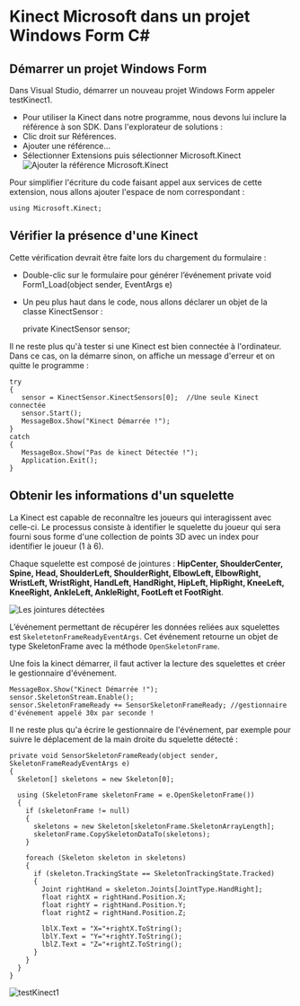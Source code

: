# Kinect Microsoft dans un projet Windows Form C# #

## Démarrer un projet Windows Form ##

Dans Visual Studio, démarrer un nouveau projet Windows Form appeler testKinect1.


- Pour utiliser la Kinect dans notre programme, nous devons lui inclure la référence à son SDK. Dans l'explorateur de solutions :
- Clic droit sur Références.
 - Ajouter une référence...
 - Sélectionner Extensions puis sélectionner Microsoft.Kinect
 ![Ajouter la référence Microsoft.Kinect ](http://silanus.fr/sin/wp-content/uploads/2017/02/Microsoft.Kinect.png)

Pour simplifier l'écriture du code faisant appel aux services de cette extension, nous allons ajouter l'espace de nom correspondant :

    using Microsoft.Kinect;

##  Vérifier la présence d'une Kinect ##

Cette vérification devrait être faite lors du chargement du formulaire :

- Double-clic sur le formulaire pour générer l’événement   private void Form1_Load(object sender, EventArgs e)
- Un peu plus haut dans le code, nous allons déclarer un objet de la classe KinectSensor :

    private KinectSensor sensor;

Il ne reste plus qu'à tester si une Kinect est bien connectée à l'ordinateur. Dans ce cas, on la démarre sinon, on affiche un message d'erreur et on quitte le programme :

    try
    {
       sensor = KinectSensor.KinectSensors[0];  //Une seule Kinect connectée
       sensor.Start();
       MessageBox.Show("Kinect Démarrée !");
    }
    catch
    {
       MessageBox.Show("Pas de kinect Détectée !");
       Application.Exit();
    }


## Obtenir les informations d'un squelette ##

La Kinect est capable de reconnaître les joueurs qui interagissent avec celle-ci. Le processus consiste à identifier le squelette du joueur qui sera fourni sous forme d'une collection de points 3D avec un index pour identifier le joueur (1 à 6).

Chaque squelette est composé de jointures :  **HipCenter, ShoulderCenter, Spine, Head, ShoulderLeft, ShoulderRight, ElbowLeft, ElbowRight, WristLeft, WristRight, HandLeft, HandRight, HipLeft, HipRight, KneeLeft, KneeRight, AnkleLeft, AnkleRight, FootLeft et FootRight**.

![Les jointures détectées](http://silanus.fr/sin/wp-content/uploads/2017/02/bodyparts.jpg)

L’événement permettant de récupérer les données reliées aux squelettes est `SkeletetonFrameReadyEventArgs`. Cet événement retourne un objet de type SkeletonFrame avec la méthode `OpenSkeletonFrame`.

Une fois la kinect démarrer, il faut activer la lecture des squelettes et créer le gestionnaire d'événement.

    MessageBox.Show("Kinect Démarrée !");
    sensor.SkeletonStream.Enable();
    sensor.SkeletonFrameReady += SensorSkeletonFrameReady; //gestionnaire d'événement appelé 30x par seconde !

Il ne reste plus qu'a écrire le gestionnaire de l'événement, par exemple pour suivre le déplacement de la main droite du squelette détecté :

    private void SensorSkeletonFrameReady(object sender, SkeletonFrameReadyEventArgs e)
    {
      Skeleton[] skeletons = new Skeleton[0];
    
      using (SkeletonFrame skeletonFrame = e.OpenSkeletonFrame())
      {
        if (skeletonFrame != null)
        {
          skeletons = new Skeleton[skeletonFrame.SkeletonArrayLength];
          skeletonFrame.CopySkeletonDataTo(skeletons);
        }
    
        foreach (Skeleton skeleton in skeletons)
        {
          if (skeleton.TrackingState == SkeletonTrackingState.Tracked)
          {
            Joint rightHand = skeleton.Joints[JointType.HandRight];
            float rightX = rightHand.Position.X;
            float rightY = rightHand.Position.Y;
            float rightZ = rightHand.Position.Z;
      
            lblX.Text = "X="+rightX.ToString();
            lblY.Text = "Y="+rightY.ToString();
            lblZ.Text = "Z="+rightZ.ToString();
          }
        }
      }
    }

![testKinect1](http://silanus.fr/sin/wp-content/uploads/2017/02/rightHand.png)